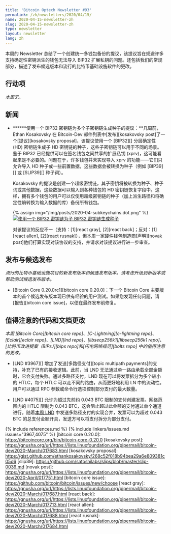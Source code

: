 ```yaml
---
title: 'Bitcoin Optech Newsletter #93'
permalink: /zh/newsletters/2020/04/15/
name: 2020-04-15-newsletter-zh
slug: 2020-04-15-newsletter-zh
type: newsletter
layout: newsletter
lang: zh
---
```

本周的 Newsletter 总结了一个创建统一多钱包备份的提议，该提议旨在规避许多支持确定性密钥派生的钱包无法导入 BIP32 扩展私钥的问题。还包括我们的常规部分，描述了发布候选版本和流行的比特币基础设施软件的更改。

## 行动项

*本周无。*

## 新闻

- **<!--proposal-for-using-one-bip32-keychain-to-seed-multiple-child-keychains-->****使用一个 BIP32 密钥链为多个子密钥链生成种子的提议：**几周前，Ethan Kosakovsky 在 Bitcoin-Dev 邮件列表中[发布][kosakovsky post]了一个[提议][kosakovsky proposal]，该提议使用一个 [BIP32][] 分层确定性 (HD) 密钥链生成子 HD 密钥链的种子，这些子密钥链可以用于不同的场景。鉴于 BIP32 已经提供可以在签名钱包之间共享的扩展私钥 (xprv)，这可能看起来是不必要的。问题在于，许多钱包并未实现导入 xprv 的功能——它们只允许导入 HD 种子或一些前置数据，这些数据会被转换为种子（例如 [BIP39][] 或 [SLIP39][] 种子词）。

  Kosakovsky 的提议是创建一个超级密钥链，其子密钥将被转换为种子、种子词或其他数据，这些数据可以输入到各种钱包的 HD 密钥链恢复字段中。这样，拥有多个钱包的用户可以仅使用超级密钥链的种子（加上派生路径和将确定性熵转换为输入数据的库）备份所有钱包。

  {% assign img="/img/posts/2020-04-subkeychains.dot.png" %}
  [![使用一个 BIP32 密钥链为子 BIP32 密钥链生成种子]({{img}})]({{img}})

  对该提议的反应不一（支持：[1][react gray], [2][react back]；反对：[1][react allen], [2][react rusnak]），但本周一家硬件钱包制造商[声明][novak post]他们打算实现对该协议的支持，并请求对该提议进行进一步审查。

## 发布与候选发布

*流行的比特币基础设施项目的新发布版本和候选发布版本。请考虑升级到新版本或帮助测试候选发布版本。*

- [Bitcoin Core 0.20.0rc1][bitcoin core 0.20.0]：下一个 Bitcoin Core 主要版本的首个候选发布版本现已供有经验的用户测试。如果您发现任何问题，请[报告][bitcoin core issue]，以便在最终发布前修复。

## 值得注意的代码和文档更改

*本周 [Bitcoin Core][bitcoin core repo]、[C-Lightning][c-lightning repo]、[Eclair][eclair repo]、[LND][lnd repo]、[libsecp256k1][libsecp256k1 repo]、[比特币改进提案（BIPs）][bips repo]和[闪电网络规范][bolts repo] 中的值得注意的更改。*

- [LND #3967][] 增加了发送[多路径支付][topic multipath payments]的支持，补充了已有的接收逻辑。此前，当 LND 无法通过单一路由承载全部金额时，它会支付失败。通过多路径支付，LND 现在可以将发票拆分为多个较小的 HTLC，每个 HTLC 可以走不同的路由，从而更好地利用 LN 中的流动性。用户可以通过 RPC 参数或命令行选项控制部分支付的最大数量。

- [LND #4075][] 允许为超过先前约 0.043 BTC 限制的支付创建发票。网络范围内的 HTLC 限制为 0.043 BTC，这会阻止超过此金额的支付通过单个通道进行。随着[本周 LND](#lnd-3967) 中发送多路径支付的实现合并，发票可以为超过 0.043 BTC 的总支付金额开具，发送方可以将支付拆分为部分支付。

{% include references.md %}
{% include linkers/issues.md issues="3967,4075" %}
[bitcoin core 0.20.0]: https://bitcoincore.org/bin/bitcoin-core-0.20.0
[kosakovsky post]: https://gnusha.org/url/https://lists.linuxfoundation.org/pipermail/bitcoin-dev/2020-March/017683.html
[kosakovsky proposal]: https://gist.github.com/ethankosakovsky/268c52f018b94bea29a6e809381c05d6
[slip39]: https://github.com/satoshilabs/slips/blob/master/slip-0039.md
[novak post]: https://gnusha.org/url/https://lists.linuxfoundation.org/pipermail/bitcoin-dev/2020-April/017751.html
[bitcoin core issue]: https://github.com/bitcoin/bitcoin/issues/new/choose
[react gray]: https://gnusha.org/url/https://lists.linuxfoundation.org/pipermail/bitcoin-dev/2020-March/017687.html
[react back]: https://gnusha.org/url/https://lists.linuxfoundation.org/pipermail/bitcoin-dev/2020-March/017713.html
[react allen]: https://gnusha.org/url/https://lists.linuxfoundation.org/pipermail/bitcoin-dev/2020-March/017688.html
[react rusnak]: https://gnusha.org/url/https://lists.linuxfoundation.org/pipermail/bitcoin-dev/2020-March/017684.html
